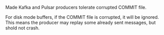 Made Kafka and Pulsar producers tolerate corrupted COMMIT file.

For disk mode buffers, if the COMMIT file is corrupted, it will be ignored.
This means the producer may replay some already sent messages, but shold not crash.
